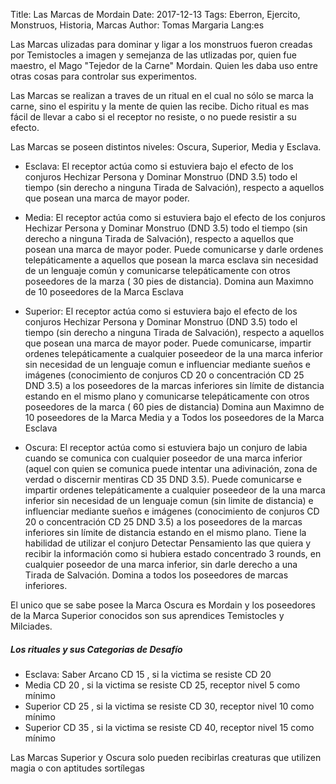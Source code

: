 Title: Las Marcas de Mordain Date: 2017-12-13 Tags: Eberron, Ejercito, Monstruos, Historia, Marcas  Author: Tomas Margaria Lang:es

Las Marcas ulizadas para dominar y ligar a los monstruos fueron creadas por Temistocles a imagen y semejanza de las utlizadas por, quien fue maestro,  el Mago "Tejedor de la Carne" Mordain. Quien les daba uso entre otras cosas para controlar sus experimentos.

Las Marcas se realizan a traves de un ritual en el cual no sólo se marca la carne, sino el espiritu y la mente de quien las recibe. Dicho ritual es mas fácil de llevar a cabo si el receptor no resiste, o no puede resistir a su efecto.

Las Marcas se poseen distintos niveles: Oscura, Superior, Media y Esclava.

- Esclava: El receptor actúa como si estuviera bajo el efecto de los conjuros Hechizar Persona y Dominar Monstruo (DND 3.5) todo el tiempo (sin derecho a ninguna Tirada de Salvación), respecto a aquellos que posean una marca de mayor poder.

- Media: El receptor actúa como si estuviera bajo el efecto de los conjuros Hechizar Persona y Dominar Monstruo (DND 3.5) todo el tiempo (sin derecho a ninguna Tirada de Salvación), respecto a aquellos que posean una marca de mayor poder. Puede comunicarse  y darle ordenes telepáticamente a aquellos que posean la marca esclava sin necesidad de un lenguaje común y comunicarse telepáticamente con otros poseedores de la marza ( 30 pies de distancia). 
Domina aun Maximno de 10 poseedores de la Marca Esclava

- Superior: El receptor actúa como si estuviera bajo el efecto de los conjuros Hechizar Persona y Dominar Monstruo (DND 3.5) todo el tiempo (sin derecho a ninguna Tirada de Salvación), respecto a aquellos que posean una marca de mayor poder. Puede comunicarse, impartir ordenes telepáticamente a cualquier poseedeor de la una marca inferior sin necesidad de un lenguaje comun e influenciar mediante sueños e imágenes (conocimiento de conjuros CD 20 o concentración CD 25 DND 3.5) a los poseedores de la marcas inferiores sin límite de distancia estando en el mismo plano y comunicarse telepáticamente con otros poseedores de la marca ( 60 pies de distancia)
Domina aun Maximno de 10 poseedores de la Marca Media y a Todos los poseedores de la Marca Esclava

- Oscura: El receptor actúa como si estuviera bajo un conjuro de labia cuando se comunica con cualquier poseedor de una marca inferior (aquel con quien se comunica puede intentar una adivinación, zona de verdad o discernir mentiras CD 35 DND 3.5). Puede comunicarse e impartir ordenes telepáticamente a cualquier poseedeor de la una marca inferior sin necesidad de un lenguaje comun (sin limite de distancia) e influenciar mediante sueños e imágenes (conocimiento de conjuros CD 20 o concentración CD 25 DND 3.5) a los poseedores de la marcas inferiores sin límite de distancia estando en el mismo plano. Tiene la habilidad de utilizar el conjuro Detectar Pensamiento las que quiera y recibir la información como si hubiera estado concentrado 3 rounds, en cualquier poseedor de una marca inferior, sin darle derecho a una Tirada de Salvación. 
Domina a todos los poseedores de marcas inferiores.

El unico que se sabe posee la Marca Oscura es Mordain y los poseedores de la Marca Superior conocidos son sus aprendices Temistocles y Milciades.

##### Los rituales y sus Categorias de Desafío

- Esclava: Saber Arcano CD 15 , si la victima se resiste CD 20
- Media CD 20 , si la victima se resiste CD 25, receptor nivel 5 como mínimo
- Superior CD 25 , si la victima se resiste CD 30, receptor nivel 10 como mínimo
- Superior CD 35 , si la victima se resiste CD 40, receptor nivel 15 como mínimo

Las Marcas Superior y Oscura solo pueden recibirlas creaturas que utilizen magia o con aptitudes sortílegas